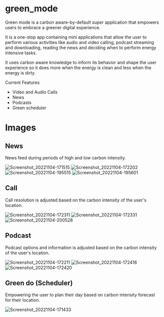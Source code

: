 # green_mode
Green mode is a carbon aware-by-default super application that empowers users to embrace a greener digital experience. 

It is a one-stop app containing mini applications that allow the user to perform various activities like audio and video calling, podcast streaming and downloading, reading the news and deciding when to perform energy intensive tasks. 

It uses carbon aware knowledge to inform its behavior and shape the user experience so it does more when the energy is clean and less when the energy is dirty.

Current Features
- Video and Audio Calls
- News
- Podcasts
- Green scheduler


# Images

## News
News feed during periods of high and low carbon intensity.

![Screenshot_20221104-171515](https://user-images.githubusercontent.com/40605740/200091781-13af0236-2cd2-4d22-80d4-01fe4821d01b.jpg) ![Screenshot_20221104-172202](https://user-images.githubusercontent.com/40605740/200091847-e39f2dc5-f43d-49ef-8a11-7be81934e5e5.jpg) ![Screenshot_20221104-195515](https://user-images.githubusercontent.com/40605740/200091858-cc15305c-90a0-4a7a-92db-631be2a621b6.jpg) ![Screenshot_20221104-195601](https://user-images.githubusercontent.com/40605740/200091865-27447d9b-588b-4f02-8853-cbe48a1b5386.jpg)

## Call
Call resolution is adjusted based on the carbon intensity of the user's location.

![Screenshot_20221104-172311](https://user-images.githubusercontent.com/40605740/200091914-4c8fb02b-5579-4d39-bc37-73348422d5ff.jpg) ![Screenshot_20221104-172331](https://user-images.githubusercontent.com/40605740/200091919-1dee1da8-06a8-4575-9ce7-2894b2232358.jpg) ![Screenshot_20221104-200528](https://user-images.githubusercontent.com/40605740/200091927-01c9a3c5-20e6-4163-88f7-97cf37ac5213.jpg)

## Podcast
Podcast options and information is adjusted based on the carbon intensity of the user's location.

![Screenshot_20221104-172211](https://user-images.githubusercontent.com/40605740/200092002-1ef04be3-a101-4630-b674-53bc72cfb5ec.jpg) ![Screenshot_20221104-172416](https://user-images.githubusercontent.com/40605740/200092012-5f589b45-cd9c-48d1-8e30-c78486c1d80b.jpg) ![Screenshot_20221104-172420](https://user-images.githubusercontent.com/40605740/200092019-596d4179-b48e-43ee-8dd7-d48635805fec.jpg)

## Green do (Scheduler)
Empowering the user to plan their day based on carbon intensity forecast for their location.

![Screenshot_20221104-171433](https://user-images.githubusercontent.com/40605740/200092043-5b7f82d7-cd51-46f1-ac3e-9a4d9a5f217c.jpg)

